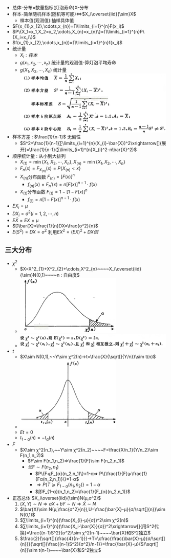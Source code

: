 - 总体-分布=数量指标(灯泡寿命)X-分布
- 样本-简单随机样本(随机等可能)⇔$X_i\overset{iid}{\sim}X$
  - 样本值(观测值):抽样具体值
- $F(x_{1},x_{2},\cdots,x_{n})=∏\limits_{i=1}^{n}F(x_i)$
- $P\{X_1=x_1,X_2=x_2,\cdots,X_{n}=x_{n}\}=∏\limits_{i=1}^{n}P\{X_i=x_i\}$
- $f(x_{1},x_{2},\cdots,x_{n})=∏\limits_{i=1}^{n}f(x_i)$
- 统计量
  - $X_i : 样本$
  - $g(x_{1},x_{2},\cdots,x_{n})$ 统计量的观测值-算灯泡平均寿命
  - $g(X_{1},X_{2},\cdots,X_{n})$ 统计量
![](6-%E6%95%B0%E7%90%86%E7%BB%9F%E8%AE%A1%E7%9A%84%E5%9F%BA%E6%9C%AC%E6%A6%82%E5%BF%B5/2020-08-24-22-10-42.png)
- 样本方差 : $\frac{1}{n-1}$ 无偏性
  - $S^2=\frac{1}{n-1}∑\limits_{i=1}^{n}(X_{i}-\bar{X})^2\xrightarrow[]{展开}=\frac{1}{n-1}(∑\limits_{i=1}^{n}X_{i}^2-n\bar{X}^2)$
- 顺序统计量 : 从小到大排列
  - $X_{(1)}=\min\{X_{1},X_{2},\cdots,X_{n}\},X_{(n)}=\min\{X_{1},X_{2},\cdots,X_{n}\}$
  - $F_{n}(x)=F_{X_{(n)}}(x)=P\{X_{(n)}<x\}$
  - $X_{(n)}$分布函数 $F_{(n)}=[F(x)]^{n}$
    - $f_{(n)}(x)=F_{n}'(x)=n[F(x)]^{n-1}\cdot f(x)$
  - $X_{(1)}$分布函数 $F_{(1)}=1-[1-F(x)]^{n}$
    - $f_{(1)}=n[1-F(x)]^{n-1}\cdot f(x)$
- $EX_{i}=μ$
- $DX_{i}=σ^2(i=1,2,\cdots,n)$
- $E\bar{X}=EX=μ$
- $D\bar{X}=\frac{1}{n}DX=\frac{σ^2}{n}$
- $E(S^2)=DX=σ^2$ 利用$EX^2=(EX)^2+DX倒$

## 三大分布

- $χ^2$
  - $X=X^2_{1}+X^2_{2}+\cdots,X^2_{n}~~~~X_i\overset{iid}{\sim}N(0,1)~~~~n : 自由度$
  - <img src="6-%E6%95%B0%E7%90%86%E7%BB%9F%E8%AE%A1%E7%9A%84%E5%9F%BA%E6%9C%AC%E6%A6%82%E5%BF%B5/2020-08-24-22-57-50.png" width="300px"/>
  - ![](6-%E6%95%B0%E7%90%86%E7%BB%9F%E8%AE%A1%E7%9A%84%E5%9F%BA%E6%9C%AC%E6%A6%82%E5%BF%B5/2020-08-24-22-59-53.png)
- $t$
  - $X\sim N(0,1),~~Y\sim χ^2(n)→t=\frac{X}{\sqrt[]{Y/n}}\sim t(n)$
  - <img src="6-%E6%95%B0%E7%90%86%E7%BB%9F%E8%AE%A1%E7%9A%84%E5%9F%BA%E6%9C%AC%E6%A6%82%E5%BF%B5/2020-08-24-23-03-44.png" width="300px"/>
  - $Et=0$
  - $t_{1-α}(n)=-t_{α}(n)$
- $F$
  - $X\sim χ^2(n_1),~~Y\sim χ^2(n_2)~~~~F=\frac{X/n_1}{Y/n_2}\sim F(n_1,n_2)$
    - $F\sim F(n_1,n_2)⇒\frac{1}{F}\sim F(n_2,n_1)$
    - $记F\sim F(n_2,n_1)$
      - $P\{F⩽F_{α}(n_2,n_1)\}=1-α⇒ P\{\frac{1}{F}⩾\frac{1}{Fα(n_2,n_1)}\}=1-α$
      - $⇒P\{T⩾F_{1-α}(n_1,n_2)\}=1-α$
      - $即F_{1-α}(n_1,n_2)=\frac{1}{F_{α}(n_2,n_1)}$
- 正态总体 $X_i\overset{iid}{\sim}N(μ,σ^2)$  
  1. $(X,Y)\sim N⇒ aX+bY\sim N⇒\bar{X}\sim N$
  2. $\bar{X}\sim N(μ,\frac{σ^2}{n}),U=\frac{\bar{X}-μ}{σ/\sqrt[]{n}}\sim N(0,1)$
  3. $∑\limits_{i=1}^{n}(\frac{X_{i}-μ}{σ})^2\sim χ^2(n)$
  4. $∑\limits_{i=1}^{n}(\frac{X_i-\bar{X}}{σ})^2\xrightarrow[]{用S^2代换}=\frac{(n-1)S^2}{σ^2}\sim χ^2(n-1)~~~~\bar{X}和S^2独立$
  5. $\frac{2}{\sqrt[]{\frac{4}{n-1}}}→T=\cfrac{\frac{\bar{X}-μ}{σ/\sqrt[]{n}}}{\sqrt[]{\frac{(n-1)S^2}{σ^2}/n-1}}=\frac{\bar{X}-μ}{S/\sqrt[]{n}}\sim t(n-1)~~~~\bar{X}和S^2独立$
